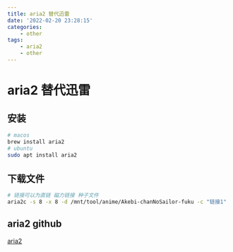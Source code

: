 ```yaml
---
title: aria2 替代迅雷
date: '2022-02-20 23:28:15'
categories:
    - other
tags:
    - aria2
    - other
---
```


# aria2 替代迅雷

## 安装

```bash
# macos
brew install aria2
# ubuntu
sudo apt install aria2
```

## 下载文件

```bash
# 链接可以为直链 磁力链接 种子文件
aria2c -s 8 -x 8 -d /mnt/tool/anime/Akebi-chanNoSailor-fuku -c "链接1" "链接2" --allow-overwrite=true
```

## aria2 github

[aria2](https://github.com/aria2/aria2)
